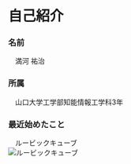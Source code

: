 # 自己紹介    
### 名前<br>
　満河 祐治<br>
### 所属<br>
　山口大学工学部知能情報工学科3年<br>
### 最近始めたこと<br>
　ルービックキューブ  
![ルービックキューブ](enPiT-P22\Pictures\githubpage\rubiku.jpg)

